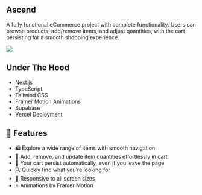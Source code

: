 ## Ascend
A fully functional eCommerce project with complete functionality. Users can browse products, add/remove items, and adjust quantities, with the cart persisting for a smooth shopping experience.

<a href="https://swiftshop-alpha.vercel.app/">
  <img src="/public/ascend.png" src="ascend"/>
</a>

## Under The Hood
- Next.js
- TypeScript
- Tailwind CSS
- Framer Motion Animations
- Supabase
- Vercel Deployment

## 🌟 Features
- 🛍️ Explore a wide range of items with smooth navigation
- 🛒 Add, remove, and update item quantities effortlessly in cart
- 🔄 Your cart persist automatically, even if you leave the page
- 🔍 Quickly find what you’re looking for
- 📱 Responsive to all screen sizes
- ⚡ Animations by Framer Motion 
